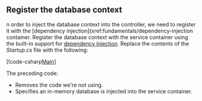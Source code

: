 ## Register the database context

n order to inject the database context into the controller, we need to register it with the [dependency injection](xref:fundamentals/dependency-injection container. Register the database context with the service container using the built-in support for [dependency injection](xref:fundamentals/dependency-injection). Replace the contents of the *Startup.cs* file with the following:

[!code-csharp[Main](../../tutorials/first-web-api/sample/TodoApi/Startup.cs?highlight=2,4,12)]

The preceding code:

* Removes the code we're not using.
* Specifies an in-memory database is injected into the service container.